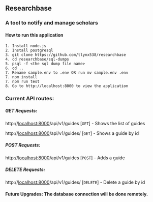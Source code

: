 ## Researchbase 
### A tool to notify and manage scholars

#### How to run this application
    1. Install node.js 
    2. Install postgresql
    3. git clone https://github.com/tlynx538/researchbase
    4. cd researchbase/sql-dumps
    5. psql -f <the sql dump file name>
    6. cd .. 
    7. Rename sample.env to .env OR run mv sample.env .env   
    7. npm install    
    7. npm run test
    8. Go to http://localhost:8000 to view the application

### Current API routes:
##### GET Requests:
http://<localhost:8000>/api/v1/guides [```GET```] - Shows the list of guides

http://<localhost:8000>/api/v1/guides/<type-any-number> [```GET```] - Shows a guide by id

##### POST Requests:
http://<localhost:8000>/api/v1/guides [```POST```] - Adds a guide 

##### DELETE Requests:
http://<localhost:8000>/api/v1/guides/<type-any-number> [```DELETE```] - Delete a guide by id
#### Future Upgrades: The database connection will be done remotely. 
